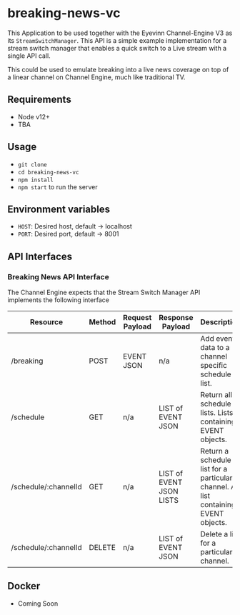 # breaking-news-vc

This Application to be used together with the Eyevinn Channel-Engine V3 as its `StreamSwitchManager`. This API is a simple example implementation for a stream switch manager that enables
a quick switch to a Live stream with a single API call. 

This could be used to emulate breaking into a live news coverage on top of a linear channel on Channel Engine, much like traditional TV. 

## Requirements
- Node v12+
- TBA
## Usage
- `git clone `
- `cd breaking-news-vc`
- `npm install`
- `npm start` to run the server

## Environment variables
- `HOST`: Desired host, default -> localhost
- `PORT`: Desired port, default -> 8001

## API Interfaces

### Breaking News API Interface

The Channel Engine expects that the Stream Switch Manager API implements the following interface

Resource | Method | Request Payload | Response Payload | Description
-------- | ------ | --------------- | ---------------- | -----------
/breaking | POST | EVENT JSON | n/a | Add event data to a channel specific schedule list.
/schedule | GET | n/a | LIST of EVENT JSON | Return all schedule lists. Lists containing EVENT objects.
/schedule/:channelId | GET | n/a | LIST of EVENT JSON LISTS | Return a schedule list for a particular channel. A list containing EVENT objects.
/schedule/:channelId | DELETE | n/a | LIST of EVENT JSON | Delete a list for a particular channel.

## Docker 
- Coming Soon